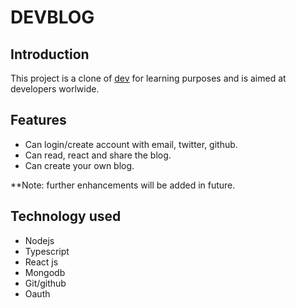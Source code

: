 # DEVBLOG

## Introduction  
This project is a clone of [dev](https://dev.to) for learning purposes and is aimed at developers worlwide.

## Features
- Can login/create account with email, twitter, github.
- Can read, react and share the blog.
- Can create your own blog.


**Note: further enhancements will be added in future.

## Technology used
- Nodejs
- Typescript
- React js
- Mongodb
- Git/github
- Oauth